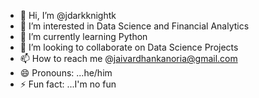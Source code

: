 - 👋 Hi, I’m @jdarkknightk
- 👀 I’m interested in Data Science and Financial Analytics
- 🌱 I’m currently learning Python
- 💞️ I’m looking to collaborate on Data Science Projects
- 📫 How to reach me @jaivardhankanoria@gmail.com
- 😄 Pronouns: ...he/him
- ⚡ Fun fact: ...I'm no fun

<!---
jdarkknightk/jdarkknightk is a ✨ special ✨ repository because its `README.md` (this file) appears on your GitHub profile.
You can click the Preview link to take a look at your changes.
--->
